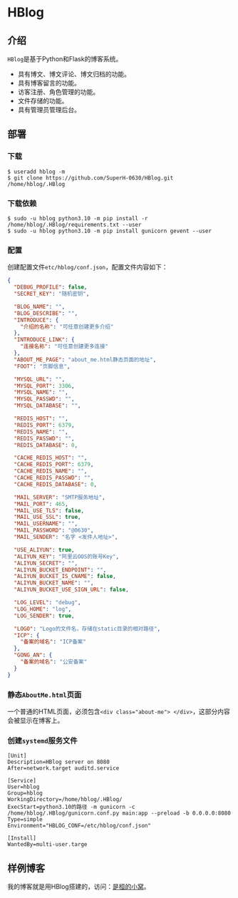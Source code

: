 # HBlog
## 介绍
`HBlog`是基于Python和Flask的博客系统。

* 具有博文、博文评论、博文归档的功能。
* 具有博客留言的功能。
* 访客注册、角色管理的功能。
* 文件存储的功能。
* 具有管理员管理后台。

## 部署
### 下载
```shell
$ useradd hblog -m
$ git clone https://github.com/SuperH-0630/HBlog.git /home/hblog/.HBlog
```

### 下载依赖
```shell
$ sudo -u hblog python3.10 -m pip install -r /home/hblog/.HBlog/requirements.txt --user
$ sudo -u hblog python3.10 -m pip install gunicorn gevent --user
```

### 配置
创建配置文件`etc/hblog/conf.json`，配置文件内容如下：
```json
{
  "DEBUG_PROFILE": false,
  "SECRET_KEY": "随机密钥",

  "BLOG_NAME": "",
  "BLOG_DESCRIBE": "",
  "INTRODUCE": {
    "介绍的名称": "可任意创建更多介绍"
  },
  "INTRODUCE_LINK": {
    "连接名称": "可任意创建更多连接"
  },
  "ABOUT_ME_PAGE": "about_me.html静态页面的地址",
  "FOOT": "页脚信息",

  "MYSQL_URL": "",
  "MYSQL_PORT": 3306,
  "MYSQL_NAME": "",
  "MYSQL_PASSWD": "",
  "MYSQL_DATABASE": "",

  "REDIS_HOST": "",
  "REDIS_PORT": 6379,
  "REDIS_NAME": "",
  "REDIS_PASSWD": "",
  "REDIS_DATABASE": 0,

  "CACHE_REDIS_HOST": "",
  "CACHE_REDIS_PORT": 6379,
  "CACHE_REDIS_NAME": "",
  "CACHE_REDIS_PASSWD": "",
  "CACHE_REDIS_DATABASE": 0,

  "MAIL_SERVER": "SMTP服务地址",
  "MAIL_PORT": 465,
  "MAIL_USE_TLS": false,
  "MAIL_USE_SSL": true,
  "MAIL_USERNAME": "",
  "MAIL_PASSWORD": "@0630",
  "MAIL_SENDER": "名字 <发件人地址>",

  "USE_ALIYUN": true,
  "ALIYUN_KEY": "阿里云OOS的账号Key",
  "ALIYUN_SECRET": "",
  "ALIYUN_BUCKET_ENDPOINT": "",
  "ALIYUN_BUCKET_IS_CNAME": false,
  "ALIYUN_BUCKET_NAME": "",
  "ALIYUN_BUCKET_USE_SIGN_URL": false,

  "LOG_LEVEL": "debug",
  "LOG_HOME": "log",
  "LOG_SENDER": true,

  "LOGO": "Logo的文件名，存储在static目录的相对路径",
  "ICP": {
    "备案的域名": "ICP备案"
  },
  "GONG_AN": {
    "备案的域名": "公安备案"
  }
}
```

### 静态`AboutMe.html`页面
一个普通的HTML页面，必须包含`<div class="about-me"> </div>`，这部分内容会被显示在博客上。

### 创建`systemd`服务文件
```serivce
[Unit]
Description=HBlog server on 8080
After=network.target auditd.service

[Service]
User=hblog
Group=hblog
WorkingDirectory=/home/hblog/.HBlog/
ExecStart=python3.10的路径 -m gunicorn -c /home/hblog/.HBlog/gunicorn.conf.py main:app --preload -b 0.0.0.0:8080
Type=simple
Environment="HBLOG_CONF=/etc/hblog/conf.json"
 
[Install]
WantedBy=multi-user.targe
```

## 样例博客
我的博客就是用HBlog搭建的，访问：[是桓的小窝](https://www.song-zh.com)。
